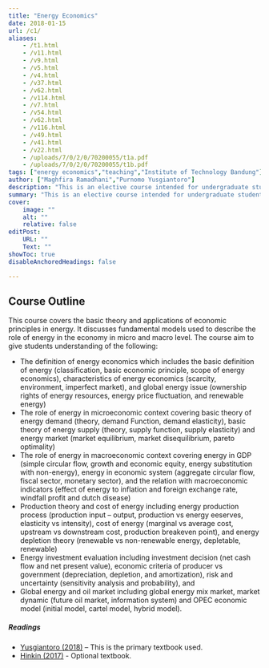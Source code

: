 ```yaml
---
title: "Energy Economics" 
date: 2018-01-15
url: /c1/
aliases:
    - /t1.html
    - /v11.html
    - /v9.html
    - /v5.html
    - /v4.html
    - /v37.html
    - /v62.html
    - /v114.html
    - /v7.html
    - /v54.html
    - /v62.html
    - /v116.html
    - /v49.html
    - /v41.html
    - /v22.html
    - /uploads/7/0/2/0/70200055/t1a.pdf
    - /uploads/7/0/2/0/70200055/t1b.pdf
tags: ["energy economics","teaching","Institute of Technology Bandung"]
author: ["Maghfira Ramadhani","Purnomo Yusgiantoro"]
description: "This is an elective course intended for undergraduate students covering theory and applications of economic principles in energy sector. The course is delivered in Bahasa Indonesia language." 
summary: "This is an elective course intended for undergraduate students covering theory and applications of economic principles in energy sector. The course is delivered in Bahasa Indonesia language. I was a teaching assistant for this course from 2018 to 2020, and become co-instructor from 2021 to 2022, in both assignment Prof. Purnomo Yusgiantoro was the primary instructor." 
cover:
    image: ""
    alt: ""
    relative: false
editPost:
    URL: ""
    Text: ""
showToc: true
disableAnchoredHeadings: false

---
```


## Course Outline

This course covers the basic theory and applications of economic principles in energy. It discusses fundamental models used to describe the role of energy in the economy in micro and macro level. The course aim to give students understanding of the following: 

- The definition of energy economics which includes the basic definition of energy (classification, basic economic principle, scope of energy economics), characteristics of energy economics (scarcity, environment, imperfect market), and global energy issue (ownership rights of energy resources, energy price fluctuation, and renewable energy)
- The role of energy in microeconomic context covering basic theory of energy demand (theory, demand Function, demand elasticity), basic theory of energy supply (theory, supply function, supply elasticity) and energy market (market equilibrium, market disequilibrium, pareto optimality)
- The role of energy in macroeconomic context covering energy in GDP (simple circular flow, growth and economic equity, energy substitution with non-energy), energy in economic system (aggregate circular flow, fiscal sector, monetary sector), and the relation with macroeconomic indicators (effect of energy to inflation and foreign exchange rate, windfall profit and dutch disease)
- Production theory and cost of energy including energy production process (production input – output, production vs energy eeserves, elasticity vs intensity), cost of energy (marginal vs average cost, upstream vs downstream cost, production breakeven point), and energy depletion theory (renewable vs non-renewable energy, depletable, renewable)
- Energy investment evaluation including investment decision (net cash flow and net present value), economic criteria of producer vs government (depreciation, depletion, and amortization), risk and uncertainty (sensitivity analysis and probability), and
- Global energy and oil market including global energy mix market, market dynamic (future oil market, information system) and OPEC economic model (initial model, cartel model, hybrid model).

##### Readings

- [Yusgiantoro (2018)](https://www.purnomoyusgiantorocenter.org/a-book-summary-of-ekonomi-energi-teori-aplikasi/) – This is the primary textbook used.
- [Hinkin (2017)](https://store.spe.org/Introduction-to-Petroleum-Economics-P1042.aspx) - Optional textbook.
